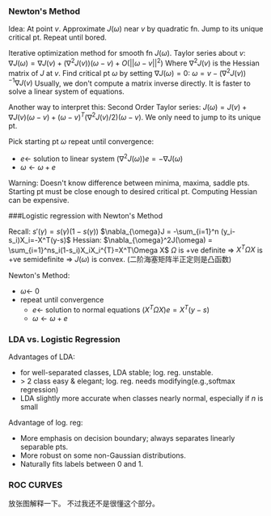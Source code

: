 ### Newton's Method
Idea: At point $v$. Approximate $J(\omega)$ near $v$ by quadratic fn. Jump to its unique critical pt. Repeat until bored.

Iterative optimization method for smooth fn $J(\omega).$
Taylor series about $v$:
$\nabla J(\omega)=\nabla J(v)+(\nabla^2J(v))(\omega - v)+O(||\omega - v||^2)$
Where $\nabla^2J(v)$ is the Hessian matrix of $J$ at $v$.
Find critical pt $\omega$ by setting $\nabla J(\omega)=0$:
$\omega = v - (\nabla^2J(v))^{-1}\nabla J(v)$
Usually, we don't compute a matrix inverse directly. It is faster to solve a linear system of equations.

Another way to interpret this:
Second Order Taylor series:
$J(\omega) = J(v)  + \nabla J(v)(\omega - v) + (\omega - v)^T(\nabla^2J(v)/2)(\omega - v)$. We only need to jump to its unique pt.

Pick starting  pt $\omega$
repeat until convergence:
* $e \leftarrow$ solution to linear system $(\nabla^2 J(\omega))e=-\nabla J(\omega)$
* $\omega \leftarrow \omega + e$

Warning: Doesn't know difference between minima, maxima, saddle pts. Starting pt must be close enough to desired critical pt. Computing Hessian can be expensive.

###Logistic regression with Newton's Method

Recall: $s'(\gamma) = s(\gamma)(1-s(\gamma))$
$\nabla_{\omega}J = -\sum_{i=1}^n (y_i-s_i)X_i=-X^T(y-s)$
Hessian:
$\nabla_{\omega}^2J(\omega) = \sum_{i=1}^ns_i(1-s_i)X_iX_i^{T}=X^T\Omega X$
$\Omega$ is +ve definite $\Rightarrow$ $X^T\Omega X$ is +ve semidefinite $\Rightarrow$ $J(\omega)$ is convex.
(二阶海塞矩阵半正定则是凸函数)

Newton's Method:
* $\omega \leftarrow$ 0
* repeat until convergence
  * $e \leftarrow$ solution to normal equations $(X^T\Omega X)e=X^T(y-s)$
  * $\omega \leftarrow \omega + e$ 

### LDA vs. Logistic Regression
Advantages of LDA:
* for well-separated classes, LDA stable; log. reg. unstable.
* $>$ 2 class easy & elegant; log. reg. needs modifying(e.g.,softmax regression)
* LDA slightly more accurate when classes nearly normal, especially if $n$ is small

Advantage of log. reg:
* More emphasis on decision boundary; always separates linearly separable pts.
* More robust on some non-Gaussian distributions.
* Naturally fits labels between 0 and 1.

### ROC CURVES
放张图解释一下。
不过我还不是很懂这个部分。
